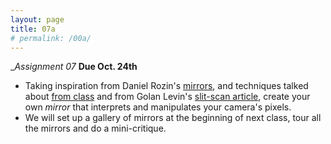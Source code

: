 ```yaml
---
layout: page
title: 07a
# permalink: /00a/
---
```



__Assignment 07_
__Due Oct. 24th__

- Taking inspiration from Daniel Rozin's [mirrors](http://www.smoothware.com/danny/), and techniques talked about [from class](https://github.com/ajbajb/ARTTECH3135-fall2018/tree/master/code_day07) and from Golan Levin's [slit-scan article](http://www.flong.com/texts/lists/slit_scan/), create your own _mirror_ that interprets and manipulates your camera's pixels.
- We will set up a gallery of mirrors at the beginning of next class, tour all the mirrors and do a mini-critique.
